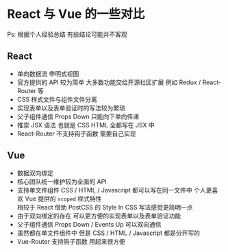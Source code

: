 # React 与 Vue 的一些对比
Ps: 根据个人经验总结 有些结论可能并不客观

## React
* 单向数据流 申明式视图
* 官方提供的 API 较为简单 大多数功能交给开源社区扩展 例如 Redux / React-Router 等
* CSS 样式文件与组件文件分离
* 实现表单以及表单验证时的写法较为繁琐
* 父子组件通信 Props Down 只能向下单向传递
* 推崇 JSX 语法 也就是 CSS HTML 全都写在 JSX 中
* React-Router 不支持钩子函数 需要自己实现

## Vue
* 数据双向绑定
* 核心团队统一维护较为全面的 API
* 支持单文件组件 CSS / HTML / Javascript 都可以写在同一文件中 个人更喜欢 Vue 提供的 `scoped` 样式特性  
相较于 React 借助 PostCSS 的 Style In CSS 写法感觉更简明一点
* 由于双向绑定的存在 可以更方便的实现表单以及表单验证功能
* 父子组件通信 Props Down / Events Up 可以双向通信
* 虽然都在单文件组件中 但是 CSS / HTML / Javascript 都是分开写的
* Vue-Router 支持钩子函数 用起来很方便
